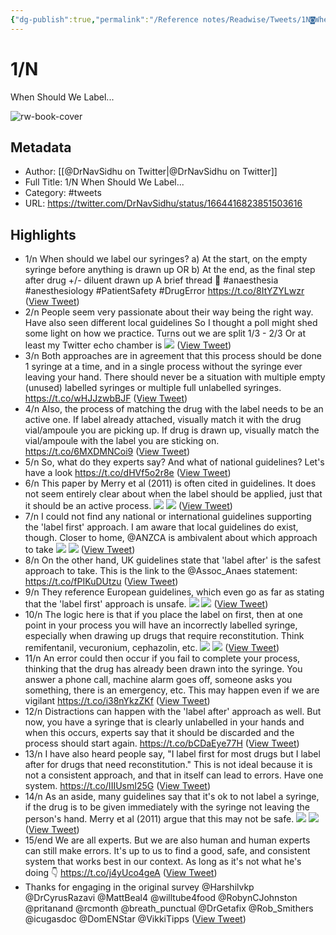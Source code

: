 ```yaml
---
{"dg-publish":true,"permalink":"/Reference notes/Readwise/Tweets/1N◙When Should We Label.../"}
---
```


# 1/N
When Should We Label...

![rw-book-cover](https://pbs.twimg.com/profile_images/1428551700533579781/1yVVmHzJ.jpg)

## Metadata
- Author: [[@DrNavSidhu on Twitter\|@DrNavSidhu on Twitter]]
- Full Title: 1/N
When Should We Label...
- Category: #tweets
- URL: https://twitter.com/DrNavSidhu/status/1664416823851503616

## Highlights
- 1/n
  When should we label our syringes?
  a) At the start, on the empty syringe before anything is drawn up
  OR
  b) At the end, as the final step after drug +/- diluent drawn up 
  A brief thread 🧵
  #anaesthesia #anesthesiology #PatientSafety #DrugError https://t.co/8ItYZYLwzr ([View Tweet](https://twitter.com/DrNavSidhu/status/1664416823851503616))
- 2/n
  People seem very passionate about their way being the right way. Have also seen different local guidelines 
  So I thought a poll might shed some light on how we practice.
  Turns out we are split 1/3 - 2/3 
  Or at least my Twitter echo chamber is 
  ![](https://pbs.twimg.com/media/FxkfAKDaEAQMDl7.jpg) ([View Tweet](https://twitter.com/DrNavSidhu/status/1664416826481348608))
- 3/n
  Both approaches are in agreement that this process should be done 1 syringe at a time, and in a single process without the syringe ever leaving your hand.
  There should never be a situation with multiple empty (unused) labelled syringes or multiple full unlabelled syringes. https://t.co/wHJJzwbBJF ([View Tweet](https://twitter.com/DrNavSidhu/status/1664416828813369344))
- 4/n
  Also, the process of matching the drug with the label needs to be an active one.
  If label already attached, visually match it with the drug vial/ampoule you are picking up.
  If drug is drawn up, visually match the vial/ampoule with the label you are sticking on. https://t.co/6MXDMNCoi9 ([View Tweet](https://twitter.com/DrNavSidhu/status/1664416831476756480))
- 5/n
  So, what do they experts say? And what of national guidelines? Let's have a look https://t.co/dHVf5o2r8e ([View Tweet](https://twitter.com/DrNavSidhu/status/1664416833959776258))
- 6/n
  This paper by Merry et al (2011) is often cited in guidelines. It does not seem entirely clear about when the label should be applied, just that it should be an active process. 
  ![](https://pbs.twimg.com/media/FxknJx9aYAMtE6M.jpg) 
  ![](https://pbs.twimg.com/media/FxknMCaaUAA_js2.jpg) ([View Tweet](https://twitter.com/DrNavSidhu/status/1664416836497309698))
- 7/n
  I could not find any national or international guidelines supporting the 'label first' approach. I am aware that local guidelines do exist, though.
  Closer to home, @ANZCA is ambivalent about which approach to take 
  ![](https://pbs.twimg.com/media/FxkoTopaMAYuDQC.jpg) 
  ![](https://pbs.twimg.com/media/FxkoVmoakAAbrBh.jpg) ([View Tweet](https://twitter.com/DrNavSidhu/status/1664416839143936001))
- 8/n
  On the other hand, UK guidelines state that 'label after' is the safest approach to take.
  This is the link to the @Assoc_Anaes statement: https://t.co/fPIKuDUtzu ([View Tweet](https://twitter.com/DrNavSidhu/status/1664416841601781760))
- 9/n
  They reference European guidelines, which even go as far as stating that the 'label first' approach is unsafe. 
  ![](https://pbs.twimg.com/media/Fxkpx_PaUAADK0K.jpg) 
  ![](https://pbs.twimg.com/media/Fxkp1TyacAIwnIv.png) ([View Tweet](https://twitter.com/DrNavSidhu/status/1664416843896070144))
- 10/n
  The logic here is that if you place the label on first, then at one point in your process you will have an incorrectly labelled syringe, especially when drawing up drugs that require reconstitution. 
  Think remifentanil, vecuronium, cephazolin, etc. 
  ![](https://pbs.twimg.com/media/Fxkq0K1aYAE44R-.jpg) 
  ![](https://pbs.twimg.com/media/Fxkq1p9acAAlZCl.jpg) ([View Tweet](https://twitter.com/DrNavSidhu/status/1664416846836301825))
- 11/n
  An error could then occur if you fail to complete your process, thinking that the drug has already been drawn into the syringe.
  You answer a phone call, machine alarm goes off, someone asks you something, there is an emergency, etc. This may happen even if we are vigilant https://t.co/i38nYkzZKf ([View Tweet](https://twitter.com/DrNavSidhu/status/1664416851525529600))
- 12/n
  Distractions can happen with the 'label after' approach as well. 
  But now, you have a syringe that is clearly unlabelled in your hands and when this occurs, experts say that it should be discarded and the process should start again. https://t.co/bCDaEye77H ([View Tweet](https://twitter.com/DrNavSidhu/status/1664416854134378497))
- 13/n
  I have also heard people say, "I label first for most drugs but I label after for drugs that need reconstitution."
  This is not ideal because it is not a consistent approach, and that in itself can lead to errors.
  Have one system. https://t.co/IIIUsmI25G ([View Tweet](https://twitter.com/DrNavSidhu/status/1664416856713854979))
- 14/n
  As an aside, many guidelines say that it's ok to not label a syringe, if the drug is to be given immediately with the syringe not leaving the person's hand.
  Merry et al (2011) argue that this may not be safe. 
  ![](https://pbs.twimg.com/media/FxkusYmaEAExgBJ.jpg) 
  ![](https://pbs.twimg.com/media/FxkutxxacAAq2H2.jpg) ([View Tweet](https://twitter.com/DrNavSidhu/status/1664416859352084480))
- 15/end
  We are all experts. But we are also human and human experts can still make errors.
  It's up to us to find a good, safe, and consistent system that works best in our context.
  As long as it's not what he's doing 👇 https://t.co/j4yUco4geA ([View Tweet](https://twitter.com/DrNavSidhu/status/1664416862422306820))
- Thanks for engaging in the original survey @Harshilvkp @DrCyrusRazavi @MattBeal4 @willtube4food @RobynCJohnston @pritanand @rcmonth @breath_punctual @DrGetafix @Rob_Smithers @icugasdoc @DomENStar @VikkiTipps ([View Tweet](https://twitter.com/DrNavSidhu/status/1664441232351985664))
